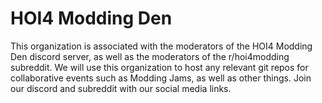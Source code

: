 # HOI4 Modding Den

This organization is associated with the moderators of the HOI4 Modding Den discord server, as well as the moderators of the r/hoi4modding subreddit. We will use this organization to host any relevant git repos for collaborative events such as Modding Jams, as well as other things. Join our discord and subreddit with our social media links.

